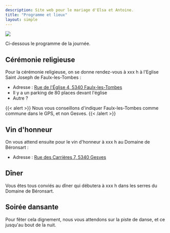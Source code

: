 ```yaml
---
description: Site web pour le mariage d'Elsa et Antoine.
title: "Programme et lieux"
layout: simple
---
```


![](/photo/barbaracox/DSC_5198.jpg)

Ci-dessous le programme de la journée.

## Cérémonie religieuse

Pour la cérémonie religieuse, on se donne rendez-vous à xxx h à l'Eglise Saint Joseph de Faulx-les-Tombes :

- Adresse : [Rue de l'Église 4, 5340 Faulx-les-Tombes](https://goo.gl/maps/iodiArA1H5ZXrkYe6)
- Il y a un parking de 80 places devant l'église
- Autre ?

{{< alert >}}
Nous vous conseillons d'indiquer Faulx-les-Tombes comme commune dans le GPS, et non Gesves.
{{< /alert >}}

## Vin d'honneur

On vous attend ensuite pour le vin d'honneur à xxx h au Domaine de Béronsart :

- Adresse : [Rue des Carrières 7, 5340 Gesves](https://goo.gl/maps/2AxCz3uQ3updXrCw6)

## Dîner

Vous êtes tous conviés au dîner qui débutera à xxx h dans les serres du Domaine de Béronsart.

## Soirée dansante

Pour fêter cela dignement, nous vous attendons sur la piste de danse, et ce jusqu'au bout de la nuit.